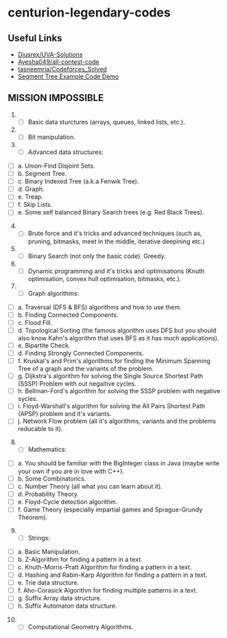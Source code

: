 # centurion-legendary-codes

## Useful Links
* [Diusrex/UVA-Solutions](https://github.com/Diusrex/UVA-Solutions)
* [Ayesha049/all-contest-code](https://github.com/Ayesha049/all-contest-code)
* [tasneemria/Codeforces_Solved](https://github.com/tasneemria/Codeforces_Solved)
* [Segment Tree Example Code Demo](http://codeforces.com/blog/entry/18051)


## MISSION IMPOSSIBLE
1. - [ ]  Basic data sturctures (arrays, queues, linked lists, etc.).
2. - [ ]  Bit manipulation.
3. - [ ]  Advanced data structures:
- [ ]  a. Union-Find Disjoint Sets.
- [ ]  b. Segment Tree.
- [ ]  c. Binary Indexed Tree (a.k.a Fenwik Tree).
- [ ]  d. Graph.
- [ ]  e. Treap.
- [ ]  f. Skip Lists.
- [ ]  e. Some self balanced Binary Search trees (e.g. Red Black Trees).
4. - [ ]  Brute force and it's tricks and advanced techniques (such as, pruning, bitmasks, meet in the middle, iterative deepining etc.)
5. - [ ]  Binary Search (not only the basic code).
Greedy.
6. - [ ]  Dynamic programming and it's tricks and optimisations (Knuth optimisation, convex hull optimisation, bitmasks, etc.).
7. - [ ]  Graph algorithms:
- [ ] a. Traversal (DFS & BFS) algorithms and how to use them.
- [ ] b. Finding Connected Components.
- [ ] c. Flood Fill.
- [ ] d. Topological Sorting (the famous algorithm uses DFS but you should also know Kahn's algorithm that uses BFS as it has much applications).
- [ ] e. Bipartite Check.
- [ ] d. Finding Strongly Connected Components.
- [ ] f. Kruskal's and Prim's algorithms for finding the Minimum Spanning Tree of a graph and the variants of the problem.
- [ ] g. Dijkstra's algorithm for solving the Single Source Shortest Path (SSSP) Problem with out negaitive cycles.
- [ ] h. Bellman-Ford's algorithm for solving the SSSP problem with negative sycles.
- [ ] i. Floyd-Warshall's algorithm for solving the All Pairs Shortest Path (APSP) problem and it's variants.
- [ ] j. Network Flow problem (all it's algorithms, variants and the problems reducable to it).
8. - [ ]  Mathematics:
- [ ] a. You should be familiar with the BigInteger class in Java (maybe write your own if you are in love with C++).
- [ ] b. Some Combinatorics.
- [ ] c. Number Theory (all what you can learn about it).
- [ ] d. Probability Theory.
- [ ] e. Floyd-Cycle detection algorithm.
- [ ] f. Game Theory (especially impartial games and Sprague-Grundy Theorem).
9. - [ ]  Strings:
- [ ] a. Basic Manipulation.
- [ ] b. Z-Algorithm for finding a pattern in a text.
- [ ] c. Knuth-Morris-Pratt Algorithm for finding a pattern in a text.
- [ ] d. Hashing and Rabin-Karp Algorithm for finding a pattern in a text.
- [ ] e. Trie data structure.
- [ ] f. Aho-Corasick Algorithm for finding multiple patterns in a text.
- [ ] g. Suffix Array data structure.
- [ ] h. Suffix Automaton data structure.
10. - [ ]  Computational Geometry Algorithms.
